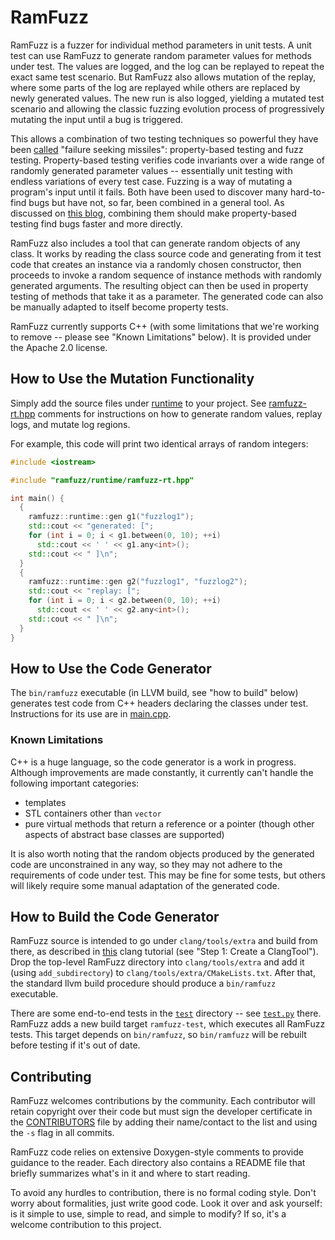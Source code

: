 # RamFuzz

RamFuzz is a fuzzer for individual method parameters in unit tests.  A unit test can use RamFuzz to generate random parameter values for methods under test.  The values are logged, and the log can be replayed to repeat the exact same test scenario.  But RamFuzz also allows mutation of the replay, where some parts of the log are replayed while others are replaced by newly generated values.  The new run is also logged, yielding a mutated test scenario and allowing the classic fuzzing evolution process of progressively mutating the input until a bug is triggered.

This allows a combination of two testing techniques so powerful they have been [called](https://ep2015.europython.eu/conference/talks/testing-with-two-failure-seeking-missiles-fuzzing-and-property-based-testing) "failure seeking missiles": property-based testing and fuzz testing.  Property-based testing verifies code invariants over a wide range of randomly generated parameter values -- essentially unit testing with endless variations of every test case.  Fuzzing is a way of mutating a program's input until it fails.  Both have been used to discover many hard-to-find bugs but have not, so far, been combined in a general tool.  As discussed on [this blog](http://danluu.com/testing/), combining them should make property-based testing find bugs faster and more directly.

RamFuzz also includes a tool that can generate random objects of any class.  It works by reading the class source code and generating from it test code that creates an instance via a randomly chosen constructor, then proceeds to invoke a random sequence of instance methods with randomly generated arguments.  The resulting object can then be used in property testing of methods that take it as a parameter.  The generated code can also be manually adapted to itself become property tests.

RamFuzz currently supports C++ (with some limitations that we're working to remove -- please see "Known Limitations" below).  It is provided under the Apache 2.0 license.

## How to Use the Mutation Functionality

Simply add the source files under [runtime](runtime) to your project.  See [ramfuzz-rt.hpp](runtime/ramfuzz-rt.hpp) comments for instructions on how to generate random values, replay logs, and mutate log regions.

For example, this code will print two identical arrays of random integers:

```c++
#include <iostream>

#include "ramfuzz/runtime/ramfuzz-rt.hpp"

int main() {
  {
    ramfuzz::runtime::gen g1("fuzzlog1");
    std::cout << "generated: [";
    for (int i = 0; i < g1.between(0, 10); ++i)
      std::cout << ' ' << g1.any<int>();
    std::cout << " ]\n";
  }
  {
    ramfuzz::runtime::gen g2("fuzzlog1", "fuzzlog2");
    std::cout << "replay: [";
    for (int i = 0; i < g2.between(0, 10); ++i)
      std::cout << ' ' << g2.any<int>();
    std::cout << " ]\n";
  }
}
```

## How to Use the Code Generator

The `bin/ramfuzz` executable (in LLVM build, see "how to build" below) generates test code from C++ headers declaring the classes under test.  Instructions for its use are in [main.cpp](main.cpp).

### Known Limitations

C++ is a huge language, so the code generator is a work in progress.  Although improvements are made constantly, it currently can't handle the following important categories:
- templates
- STL containers other than `vector`
- pure virtual methods that return a reference or a pointer (though other aspects of abstract base classes are supported)

It is also worth noting that the random objects produced by the generated code are unconstrained in any way, so they may not adhere to the requirements of code under test.  This may be fine for some tests, but others will likely require some manual adaptation of the generated code.

## How to Build the Code Generator

RamFuzz source is intended to go under `clang/tools/extra` and build from there, as described in [this](http://clang.llvm.org/docs/LibASTMatchersTutorial.html#step-1-create-a-clangtool) clang tutorial (see "Step 1: Create a ClangTool").  Drop the top-level RamFuzz directory into `clang/tools/extra` and add it (using `add_subdirectory`) to `clang/tools/extra/CMakeLists.txt`.  After that, the standard llvm build procedure should produce a `bin/ramfuzz` executable.

There are some end-to-end tests in the [`test`](test) directory -- see [`test.py`](test/test.py) there.  RamFuzz adds a new build target `ramfuzz-test`, which executes all RamFuzz tests.  This target depends on `bin/ramfuzz`, so `bin/ramfuzz` will be rebuilt before testing if it's out of date.

## Contributing

RamFuzz welcomes contributions by the community.  Each contributor will retain copyright over their code but must sign the developer certificate in the [CONTRIBUTORS](CONTRIBUTORS) file by adding their name/contact to the list and using the `-s` flag in all commits.

RamFuzz code relies on extensive Doxygen-style comments to provide guidance to the reader.  Each directory also contains a README file that briefly summarizes what's in it and where to start reading.

To avoid any hurdles to contribution, there is no formal coding style.  Don't worry about formalities, just write good code.  Look it over and ask yourself: is it simple to use, simple to read, and simple to modify?  If so, it's a welcome contribution to this project.

